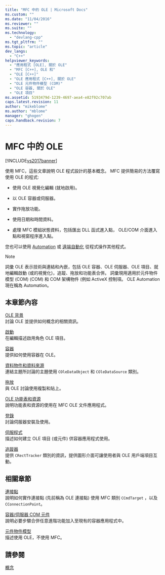 ```yaml
---
title: "MFC 中的 OLE | Microsoft Docs"
ms.custom: ""
ms.date: "11/04/2016"
ms.reviewer: ""
ms.suite: ""
ms.technology: 
  - "devlang-cpp"
ms.tgt_pltfrm: ""
ms.topic: "article"
dev_langs: 
  - "C++"
helpviewer_keywords: 
  - "應用程式 [OLE], 關於 OLE"
  - "MFC [C++], OLE 和"
  - "OLE [C++]"
  - "OLE 應用程式 [C++], 關於 OLE"
  - "OLE 元件物件模型 (COM)"
  - "OLE 容器, 關於 OLE"
  - "OLE 項目"
ms.assetid: 5193479d-1239-4697-aea4-e82f92c707ab
caps.latest.revision: 11
author: "mikeblome"
ms.author: "mblome"
manager: "ghogen"
caps.handback.revision: 7
---
```

# MFC 中的 OLE
[!INCLUDE[vs2017banner](../assembler/inline/includes/vs2017banner.md)]

使用 MFC，這些文章說明 OLE 程式設計的基本概念。  MFC 提供簡易的方法覆寫使用 OLE 的程式:  
  
-   使用 OLE 視覺化編輯 \(就地啟用\)。  
  
-   以 OLE 容器或伺服器。  
  
-   實作拖放功能。  
  
-   使用日期和時間資料。  
  
-   處理 MFC 模組狀態資料，包括匯出 DLL 函式進入點， OLE\/COM 介面進入點和視窗程序進入點。  
  
 您也可以使用 [Automation](../mfc/automation.md) 或 [遠端自動化](../mfc/remote-automation.md) 從程式操作其他程式。  
  
> [!NOTE]
>  詞彙 OLE 表示技術與連結和內嵌，包括 OLE 容器、OLE 伺服器、OLE 項目、就地編輯啟動 \(或的視覺化\)，追蹤、拖放和功能表合併。  詞彙現用適用於元件物件模型 \(COM\) \(COM\) 和 COM 架構物件 \(例如 ActiveX 控制項。  OLE Automation 現在稱為 Automation。  
  
## 本章節內容  
 [OLE 背景](../mfc/ole-background.md)  
 討論 OLE 並提供如何概念的相關資訊。  
  
 [啟動](../mfc/activation-cpp.md)  
 在編輯描述啟用角色 OLE 項目。  
  
 [容器](../mfc/containers.md)  
 提供如何使用容器在 OLE。  
  
 [資料物件和資料來源](../mfc/data-objects-and-data-sources-ole.md)  
 連結主題所討論的主題使用 `COleDataObject` 和 `COleDataSource` 類別。  
  
 [拖放](../mfc/drag-and-drop-ole.md)  
 與 OLE 討論使用複製和貼上。  
  
 [OLE 功能表和資源](../mfc/menus-and-resources-ole.md)  
 說明功能表和資源的使用在 MFC OLE 文件應用程式。  
  
 [登錄](../mfc/registration.md)  
 討論伺服器安裝及使用。  
  
 [伺服程式](../mfc/servers.md)  
 描述如何建立 OLE 項目 \(或元件\) 供容器應用程式使用。  
  
 [追蹤器](../mfc/trackers.md)  
 提供 `CRectTracker` 類別的資訊，提供圖形介面可讓使用者與 OLE 用戶端項目互動。  
  
## 相關章節  
 [連接點](../mfc/connection-points.md)  
 說明如何實作連接點 \(先前稱為 OLE 連接點\) 使用 MFC 類別 `CCmdTarget` ，以及 `CConnectionPoint`。  
  
 [容器\/伺服器 COM 元件](../mfc/containers-advanced-features.md)  
 說明必要步驟合併任意進階功能加入至現有的容器應用程式中。  
  
 [元件物件模型](http://msdn.microsoft.com/library/windows/desktop/ms694363)  
 描述使用 OLE，不使用 MFC。  
  
## 請參閱  
 [概念](../mfc/mfc-concepts.md)